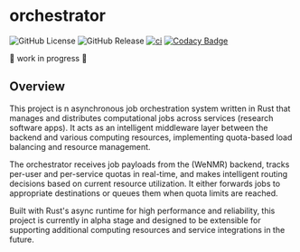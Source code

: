 # orchestrator

![GitHub License](https://img.shields.io/github/license/rvhonorato/orchestrator)
![GitHub Release](https://img.shields.io/github/v/release/rvhonorato/orchestrator)
[![ci](https://github.com/rvhonorato/orchestrator/actions/workflows/ci.yml/badge.svg)](https://github.com/rvhonorato/orchestrator/actions/workflows/ci.yml)
[![Codacy Badge](https://app.codacy.com/project/badge/Grade/7f2a8816886645d28cbaac0fead038f9)](https://app.codacy.com/gh/rvhonorato/orchestrator/dashboard?utm_source=gh&utm_medium=referral&utm_content=&utm_campaign=Badge_grade)


🚧 work in progress 🚧

## Overview

This project is n asynchronous job orchestration system written in Rust that
manages and distributes computational jobs across services
(research software apps). It acts as an intelligent middleware layer between
the backend and various computing resources, implementing quota-based load
balancing and resource management.

The orchestrator receives job payloads from the (WeNMR) backend, tracks
per-user and per-service quotas in real-time, and makes intelligent routing
decisions based on current resource utilization. It either forwards jobs to
appropriate destinations or queues them when quota limits are reached.

Built with Rust's async runtime for high performance and reliability,
this project is currently in alpha stage and designed to be extensible
for supporting additional computing resources and service integrations in
the future.
